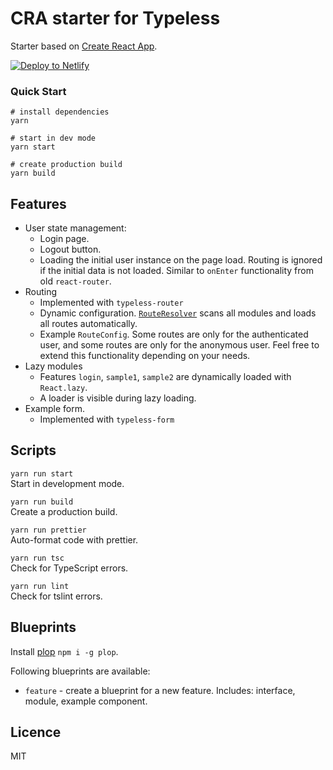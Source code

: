 # CRA starter for Typeless


Starter based on [Create React App](https://github.com/facebook/create-react-app).  

<!-- Markdown snippet -->
[![Deploy to Netlify](https://www.netlify.com/img/deploy/button.svg)](https://app.netlify.com/start/deploy?repository=https://github.com/typeless-js/create-react-app-starter)

### Quick Start

```
# install dependencies
yarn

# start in dev mode
yarn start

# create production build
yarn build
```

## Features
- User state management:
  - Login page.
  - Logout button.
  - Loading the initial user instance on the page load. Routing is ignored if the initial data is not loaded. Similar to `onEnter` functionality from old `react-router`.
- Routing
  - Implemented with `typeless-router`
  - Dynamic configuration. [`RouteResolver`](/src/components/RouteResolver.tsx) scans all modules and loads all routes automatically.
  - Example `RouteConfig`. Some routes are only for the authenticated user, and some routes are only for the anonymous user. Feel free to extend this functionality depending on your needs.
- Lazy modules
  - Features `login`, `sample1`, `sample2` are dynamically loaded with `React.lazy`.
  - A loader is visible during lazy loading.
- Example form.
  - Implemented with `typeless-form`



## Scripts
`yarn run start`  
Start in development mode.

`yarn run build`  
Create a production build.

`yarn run prettier`  
Auto-format code with prettier.

`yarn run tsc`  
Check for TypeScript errors.

`yarn run lint`  
Check for tslint errors.


## Blueprints
Install [plop](https://www.npmjs.com/package/plop) `npm i -g plop`.  

Following blueprints are available:
- `feature` - create a blueprint for a new feature. Includes: interface, module, example component.


## Licence
MIT


